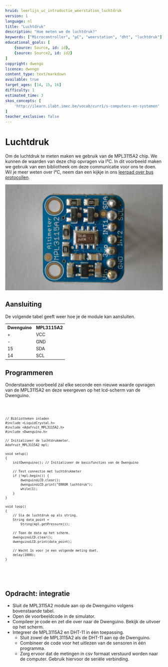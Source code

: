 ```yaml
---
hruid: leerlijn_uc_introductie_weerstation_luchtdruk
version: 1
language: nl
title: "Luchtdruk"
description: "Hoe meten we de luchtdruk?"
keywords: ["Microcontroller", "µC", "weerstation", "dht", "luchtdruk"]
educational_goals: [
    {source: Source, id: id}, 
    {source: Source2, id: id2}
]
copyright: dwengo
licence: dwengo
content_type: text/markdown
available: true
target_ages: [14, 15, 16]
difficulty: 1
estimated_time: 3
skos_concepts: [
    'http://ilearn.ilabt.imec.be/vocab/curr1/s-computers-en-systemen'
]
teacher_exclusive: false
---
```


# Luchtdruk

Om de luchtdruk te meten maken we gebruik van de MPL3115A2 chip. We kunnen de waarden van deze chip opvragen via I²C. In dit voorbeeld maken we gebruik van een bibliotheek om deze communicatie voor ons te doen. Wil je meer weten over I²C, neem dan een kijkje in ons [leerpad over bus protocollen](dwengo.org/learning-path.html?hruid=pc_leerlijn_bus_protocollen&language=nl&te=true&source_page=%2Fphysical_computing%2F&source_title=%20Physical%20computing#org-dwengo-pc-bus-protocollen-introductie;nl;1).

![Foto van de MPL3115A2 module](images/mlp.jpg)

## Aansluiting

De volgende tabel geeft weer hoe je de module kan aansluiten.

<table>
    <tr>
        <th>Dwenguino</th>
        <th>MPL3115A2</th>
    </tr>
    <tr>
        <td>+</td>
        <td>VCC</td>
    </tr>
    <tr>
        <td>-</td>
        <td>GND</td>
    </tr>
    <tr>
        <td>15</td>
        <td>SDA</td>
    </tr>
    <tr>
        <td>14</td>
        <td>SCL</td>
    </tr>
</table>

## Programmeren

Onderstaande voorbeeld zal elke seconde een nieuwe waarde opvragen van de MPL3115A2 en deze weergeven op het lcd-scherm van de Dwenguino.

<div class="dwengo-content dwengo-code-simulator">
    <pre>
<code class="language-cpp" data-filename="dht11.cpp">
    
    // Bibliotheken inladen
    #include <LiquidCrystal.h>
    #include <Adafruit_MPL3115A2.h>
    #include <Dwenguino.h>

    // Initialiseer de luchtdrukmeter.
    Adafruit_MPL3115A2 mpl;

    void setup()
    {
        initDwenguino(); // Initialiseer de basisfuncties van de Dwenguino
        
        // Test connectie met luchtdrukmeter
        if (!mpl.begin()) {
            dwenguinoLCD.clear();
            dwenguinoLCD.print("ERROR luchtdruk");
            while(1);
        }
    }

    void loop()
    {
        // Sla de luchtdruk op als string.
        String data_point = 
            String(mpl.getPressure());

        // Toon de data op het scherm.
        dwenguinoLCD.clear();
        dwenguinoLCD.print(data_point);

        // Wacht 1s voor je een volgende meting doet.
        delay(1000);
    }

</code>
    </pre>
</div>


<div class="dwengo-content assignment">
    <h2 class="title">Opdracht: integratie</h2>
    <div class="content">
        <ul>
            <li>Sluit de MPL3115A2 module aan op de Dwenguino volgens bovenstaande tabel.</li>
            <li>Open de voorbeeldcode in de simulator.</li>
            <li>Compileer je code en zet die over naar de Dwenguino. Bekijk de uitvoer op het scherm.</li>
            <li>
                Integreer de MPL3115A2 en DHT-11 in één toepassing.
                    <ul>
                        <li>Sluit zowel de MPL3115A2 als de DHT-11 aan op de Dwenguino.</li>
                        <li>Combineer de code voor het uitlezen van de sensoren in één programma.</li>
                        <li>Zorg ervoor dat de metingen in csv formaat verstuurd worden naar de computer. Gebruik hiervoor de seriële verbinding.</li>
                    </ul>
            </li>
        </ul>
    </div>
</div>